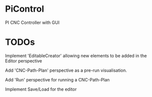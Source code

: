 # PiControl
PI CNC Controller with GUI


# TODOs

Implement 'EditableCreator' allowing new elements to be added in the Editor perspective

Add 'CNC-Path-Plan' perspective as a pre-run visualisation.

Add 'Run' perspective for running a CNC-Path-Plan

Implement Save/Load for the editor
